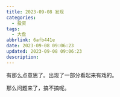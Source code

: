 ```yaml
---
title: 2023-09-08 发现
categories:
  - 投资
tags:
  - 大盘
abbrlink: 6afb441e
date: 2023-09-08 09:06:23
updated: 2023-09-08 09:06:23
description:
---
```


有那么点意思了。出现了一部分看起来有戏的。

那么问题来了，搞不搞呢。

